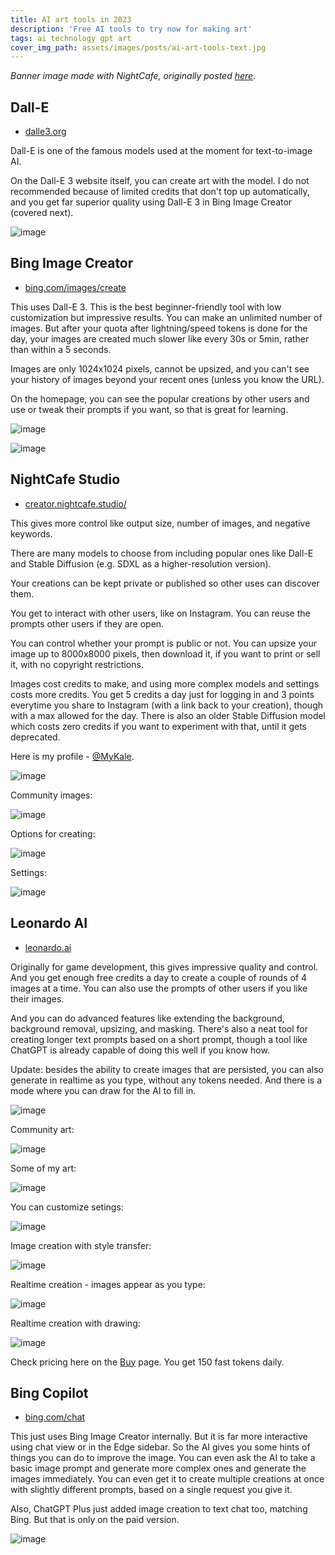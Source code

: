 ```yaml
---
title: AI art tools in 2023
description: 'Free AI tools to try now for making art'
tags: ai technology gpt art
cover_img_path: assets/images/posts/ai-art-tools-text.jpg
---
```


_Banner image made with NightCafe, originally posted [here](https://creator.nightcafe.studio/creation/1hod8e4xUEqr4mcvziD2)._

## Dall-E

- [dalle3.org](https://www.dalle3.org/)

Dall-E is one of the famous models used at the moment for text-to-image AI.

On the Dall-E 3 website itself, you can create art with the model. I do not recommended because of limited credits that don't top up automatically, and you get far superior quality using Dall-E 3 in Bing Image Creator (covered next).

![image](https://github.com/user-attachments/assets/31dd09cc-da41-439c-857e-3fabdfced341)


## Bing Image Creator

- [bing.com/images/create](https://www.bing.com/images/create)

This uses Dall-E 3. This is the best beginner-friendly tool with low customization but impressive results. You can make an unlimited number of images. But after your quota after lightning/speed tokens is done for the day, your images are created much slower like every 30s or 5min, rather than within a 5 seconds.

Images are only 1024x1024 pixels, cannot be upsized, and you can't see your history of images beyond your recent ones (unless you know the URL).

On the homepage, you can see the popular creations by other users and use or tweak their prompts if you want, so that is great for learning.

![image](https://github.com/user-attachments/assets/3939ffc3-1dbc-42f8-b9a1-ca750aa0a401)

![image](https://github.com/user-attachments/assets/bf9fd09b-2d8f-465e-9260-39cc26e17048)


## NightCafe Studio

- [creator.nightcafe.studio/](https://creator.nightcafe.studio/)

This gives more control like output size, number of images, and negative keywords.

There are many models to choose from including popular ones like Dall-E and Stable Diffusion (e.g. SDXL as a higher-resolution version).

Your creations can be kept private or published so other uses can discover them.

You get to interact with other users, like on Instagram. You can reuse the prompts other users if they are open.

You can control whether your prompt is public or not. You can upsize your image up to 8000x8000 pixels, then download it, if you want to print or sell it, with no copyright restrictions.

Images cost credits to make, and using more complex models and settings costs more credits. You get 5 credits a day just for logging in and 3 points everytime you share to Instagram (with a link back to your creation), though with a max allowed for the day. There is also an older Stable Diffusion model which costs zero credits if you want to experiment with that, until it gets deprecated.

Here is my profile - [@MyKale](https://creator.nightcafe.studio/u/MyKale).

![image](https://github.com/user-attachments/assets/e0c1ec96-a2dc-4629-85e9-2a48acef510b)

Community images:

![image](https://github.com/user-attachments/assets/007e7177-3da0-4ab9-9d59-977cc0743d32)

Options for creating:

![image](https://github.com/user-attachments/assets/253e012e-9032-46f4-bac2-713ad16646a2)

Settings:

![image](https://github.com/user-attachments/assets/056e3389-35fe-460c-9c82-5dfe76de86bd)


## Leonardo AI

- [leonardo.ai](https://leonardo.ai)

Originally for game development, this gives impressive quality and control. And you get enough free credits a day to create a couple of rounds of 4 images at a time. You can also use the prompts of other users if you like their images.

And you can do advanced features like extending the background, background removal, upsizing, and masking. There's also a neat tool for creating longer text prompts based on a short prompt, though a tool like ChatGPT is already capable of doing this well if you know how.

Update: besides the ability to create images that are persisted, you can also generate in realtime as you type, without any tokens needed. And there is a mode where you can draw for the AI to fill in.

![image](https://github.com/user-attachments/assets/aa44a009-cd6c-45d5-86bf-67d112219d77)


Community art:

![image](https://github.com/user-attachments/assets/bd7d8807-0a1c-405d-8dc0-ef9117de0d6a)

Some of my art:

![image](https://github.com/user-attachments/assets/bf273ed1-b0e8-4e69-abe1-88988436ca28)


You can customize setings:

![image](https://github.com/user-attachments/assets/5ecb4d50-2c75-4f23-93d6-556074c33000)

Image creation with style transfer:

![image](https://github.com/user-attachments/assets/9ea2ec50-6d68-4242-b52d-098704ba227d)


Realtime creation - images appear as you type:

![image](https://github.com/user-attachments/assets/b084a152-43e9-485b-8245-b0b5e0f104ff)

Realtime creation with drawing:

![image](https://github.com/user-attachments/assets/741c3dda-e106-447b-a781-28d714152d8d)


Check pricing here on the [Buy](https://app.leonardo.ai/buy) page. You get 150 fast tokens daily.

## Bing Copilot

- [bing.com/chat](https://www.bing.com/chat)

This just uses Bing Image Creator internally. But it is far more interactive using chat view or in the Edge sidebar. So the AI gives you some hints of things you can do to improve the image. You can even ask the AI to take a basic image prompt and generate more complex ones and generate the images immediately. You can even get it to create multiple creations at once with slightly different prompts, based on a single request you give it.

Also, ChatGPT Plus just added image creation to text chat too, matching Bing. But that is only on the paid version.

![image](https://github.com/user-attachments/assets/83b1645a-47d5-4009-95fe-4445a0fca2f6)
